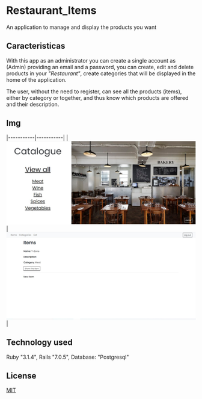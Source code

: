 # Restaurant_Items
An application to manage and display the products you want

## Caracteristicas
With this app as an administrator you can create a single account as (Admin) providing an email and a password, you can create, edit and delete products in your _"Restaurant"_, create categories that will be displayed in the home of the application.

The user, without the need to register, can see all the products (items), either by category or together, and thus know which products are offered and their description.

## Img
|-----------|-----------|
| ![Home](app/assets/stylesheets/home_view.jpg) | ![index admin](app/assets/stylesheets/index_view.jpg) |

## Technology used
Ruby "3.1.4", Rails "7.0.5", Database: "Postgresql"

## License
[MIT](https://choosealicense.com/licenses/mit/)